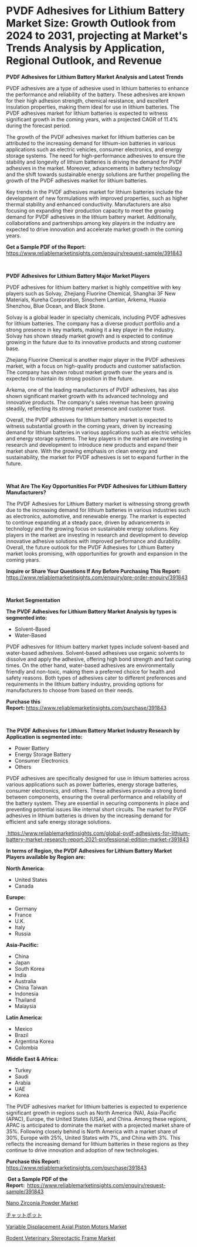 <p><h1>PVDF Adhesives for Lithium Battery Market Size: Growth Outlook from 2024 to 2031, projecting at Market's Trends Analysis by Application, Regional Outlook, and Revenue</h1></p><p><strong>PVDF Adhesives for Lithium Battery Market Analysis and Latest Trends</strong></p>
<p><p>PVDF adhesives are a type of adhesive used in lithium batteries to enhance the performance and reliability of the battery. These adhesives are known for their high adhesion strength, chemical resistance, and excellent insulation properties, making them ideal for use in lithium batteries. The PVDF adhesives market for lithium batteries is expected to witness significant growth in the coming years, with a projected CAGR of 11.4% during the forecast period.</p><p>The growth of the PVDF adhesives market for lithium batteries can be attributed to the increasing demand for lithium-ion batteries in various applications such as electric vehicles, consumer electronics, and energy storage systems. The need for high-performance adhesives to ensure the stability and longevity of lithium batteries is driving the demand for PVDF adhesives in the market. Moreover, advancements in battery technology and the shift towards sustainable energy solutions are further propelling the growth of the PVDF adhesives market for lithium batteries.</p><p>Key trends in the PVDF adhesives market for lithium batteries include the development of new formulations with improved properties, such as higher thermal stability and enhanced conductivity. Manufacturers are also focusing on expanding their production capacity to meet the growing demand for PVDF adhesives in the lithium battery market. Additionally, collaborations and partnerships among key players in the industry are expected to drive innovation and accelerate market growth in the coming years.</p></p>
<p><strong>Get a Sample PDF of the Report:&nbsp;</strong> <a href="https://www.reliablemarketinsights.com/enquiry/request-sample/391843">https://www.reliablemarketinsights.com/enquiry/request-sample/391843</a></p>
<p>&nbsp;</p>
<p><strong>PVDF Adhesives for Lithium Battery Major Market Players</strong></p>
<p><p>PVDF adhesives for lithium battery market is highly competitive with key players such as Solvay, Zhejiang Fluorine Chemical, Shanghai 3F New Materials, Kureha Corporation, Sinochem Lantian, Arkema, Huaxia Shenzhou, Blue Ocean, and Black Stone.</p><p>Solvay is a global leader in specialty chemicals, including PVDF adhesives for lithium batteries. The company has a diverse product portfolio and a strong presence in key markets, making it a key player in the industry. Solvay has shown steady market growth and is expected to continue growing in the future due to its innovative products and strong customer base.</p><p>Zhejiang Fluorine Chemical is another major player in the PVDF adhesives market, with a focus on high-quality products and customer satisfaction. The company has shown robust market growth over the years and is expected to maintain its strong position in the future.</p><p>Arkema, one of the leading manufacturers of PVDF adhesives, has also shown significant market growth with its advanced technology and innovative products. The company's sales revenue has been growing steadily, reflecting its strong market presence and customer trust.</p><p>Overall, the PVDF adhesives for lithium battery market is expected to witness substantial growth in the coming years, driven by increasing demand for lithium batteries in various applications such as electric vehicles and energy storage systems. The key players in the market are investing in research and development to introduce new products and expand their market share. With the growing emphasis on clean energy and sustainability, the market for PVDF adhesives is set to expand further in the future.</p></p>
<p>&nbsp;</p>
<p><strong>What Are The Key Opportunities For PVDF Adhesives for Lithium Battery Manufacturers?</strong></p>
<p><p>The PVDF Adhesives for Lithium Battery market is witnessing strong growth due to the increasing demand for lithium batteries in various industries such as electronics, automotive, and renewable energy. The market is expected to continue expanding at a steady pace, driven by advancements in technology and the growing focus on sustainable energy solutions. Key players in the market are investing in research and development to develop innovative adhesive solutions with improved performance and durability. Overall, the future outlook for the PVDF Adhesives for Lithium Battery market looks promising, with opportunities for growth and expansion in the coming years.</p></p>
<p><strong>Inquire or Share Your Questions If Any Before Purchasing This Report:</strong> <a href="https://www.reliablemarketinsights.com/enquiry/pre-order-enquiry/391843">https://www.reliablemarketinsights.com/enquiry/pre-order-enquiry/391843</a></p>
<p>&nbsp;</p>
<p><strong>Market Segmentation</strong></p>
<p><strong>The PVDF Adhesives for Lithium Battery Market Analysis by types is segmented into:</strong></p>
<p><ul><li>Solvent-Based</li><li>Water-Based</li></ul></p>
<p><p>PVDF adhesives for lithium battery market types include solvent-based and water-based adhesives. Solvent-based adhesives use organic solvents to dissolve and apply the adhesive, offering high bond strength and fast curing times. On the other hand, water-based adhesives are environmentally friendly and non-toxic, making them a preferred choice for health and safety reasons. Both types of adhesives cater to different preferences and requirements in the lithium battery industry, providing options for manufacturers to choose from based on their needs.</p></p>
<p><strong>Purchase this Report:&nbsp;</strong><a href="https://www.reliablemarketinsights.com/purchase/391843">https://www.reliablemarketinsights.com/purchase/391843</a></p>
<p>&nbsp;</p>
<p><strong>The PVDF Adhesives for Lithium Battery Market Industry Research by Application is segmented into:</strong></p>
<p><ul><li>Power Battery</li><li>Energy Storage Battery</li><li>Consumer Electronics</li><li>Others</li></ul></p>
<p><p>PVDF adhesives are specifically designed for use in lithium batteries across various applications such as power batteries, energy storage batteries, consumer electronics, and others. These adhesives provide a strong bond between components, ensuring the overall performance and reliability of the battery system. They are essential in securing components in place and preventing potential issues like internal short circuits. The market for PVDF adhesives in lithium batteries is driven by the increasing demand for efficient and safe energy storage solutions.</p></p>
<p><a href="https://www.reliablemarketinsights.com/global-pvdf-adhesives-for-lithium-battery-market-research-report-2021-professional-edition-market-r391843">&nbsp;https://www.reliablemarketinsights.com/global-pvdf-adhesives-for-lithium-battery-market-research-report-2021-professional-edition-market-r391843</a></p>
<p><strong>In terms of Region, the PVDF Adhesives for Lithium Battery Market Players available by Region are:</strong></p>
<p>
    <p> <strong> North America: </strong>
        <ul>
            <li>United States</li>
            <li>Canada</li>
        </ul>
        </p> 
    <p> <strong> Europe: </strong>
        <ul>
            <li>Germany</li>
            <li>France</li>
            <li>U.K.</li>
            <li>Italy</li>
            <li>Russia</li>
        </ul>
        </p> 
    <p> <strong> Asia-Pacific: </strong>
        <ul>
            <li>China</li>
            <li>Japan</li>
            <li>South Korea</li>
            <li>India</li>
            <li>Australia</li>
            <li>China Taiwan</li>
            <li>Indonesia</li>
            <li>Thailand</li>
            <li>Malaysia</li>
        </ul>
        </p> 
    <p> <strong> Latin America: </strong>
        <ul>
            <li>Mexico</li>
            <li>Brazil</li>
            <li>Argentina Korea</li>
            <li>Colombia</li>
        </ul>
        </p> 
    <p> <strong> Middle East & Africa: </strong>
        <ul>
            <li>Turkey</li>
            <li>Saudi</li>
            <li>Arabia</li>
            <li>UAE</li>
            <li>Korea</li>
        </ul>
    </p>
    </p>
<p><p>The PVDF adhesives market for lithium batteries is expected to experience significant growth in regions such as North America (NA), Asia-Pacific (APAC), Europe, the United States (USA), and China. Among these regions, APAC is anticipated to dominate the market with a projected market share of 35%. Following closely behind is North America with a market share of 30%, Europe with 25%, United States with 7%, and China with 3%. This reflects the increasing demand for lithium batteries in these regions as they continue to drive innovation and adoption of new technologies.</p></p>
<p><strong>Purchase this Report: </strong><a href="https://www.reliablemarketinsights.com/purchase/391843">https://www.reliablemarketinsights.com/purchase/391843</a></p>
<p>&nbsp;<strong>Get a Sample PDF of the Report:&nbsp;&nbsp;</strong><a href="https://www.reliablemarketinsights.com/enquiry/request-sample/391843">https://www.reliablemarketinsights.com/enquiry/request-sample/391843</a></p>
<p><strong></strong></p>
<p><p><a href="https://medium.com/@paulalkim0612024/global-nano-zirconia-powder-market-opportunities-and-forecast-for-period-from-2024-to-2031-a0d13600341b">Nano Zirconia Powder Market</a></p><p><a href="https://github.com/oafhukehf4709715/Market-Research-Report-List-3/blob/main/7773999186008.md">チャットボット</a></p><p><a href="https://medium.com/@judypierce2022/variable-displacement-axial-piston-motors-market-research-report-market-forecast-and-growth-fac9c5b01fd0">Variable Displacement Axial Piston Motors Market</a></p><p><a href="https://issuu.com/reportprime-2/docs/rodent-veterinary-stereotactic-frame-market-size-2">Rodent Veterinary Stereotactic Frame Market</a></p></p>